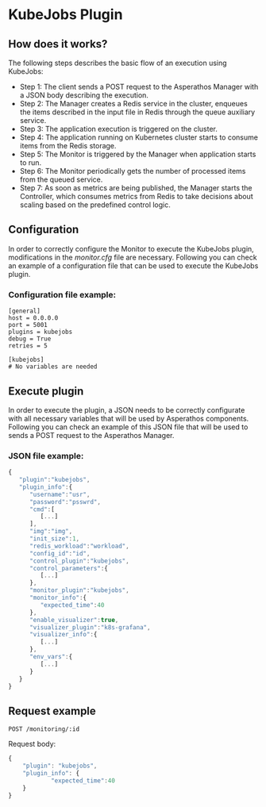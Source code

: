 # KubeJobs Plugin

## How does it works?

The following steps describes the basic flow of an execution using KubeJobs:

* Step 1: The client sends a POST request to the Asperathos Manager with a JSON body describing the execution.
* Step 2: The Manager creates a Redis service in the cluster, enqueues the items described in the input file in Redis through the queue auxiliary service.
* Step 3: The application execution is triggered on the cluster.
* Step 4: The application running on Kubernetes cluster starts to consume items from the Redis storage.
* Step 5: The Monitor is triggered by the Manager when application starts to run.
* Step 6: The Monitor periodically gets the number of processed items from the queued service.
* Step 7: As soon as metrics are being published, the Manager starts the Controller, which consumes metrics from Redis to take decisions about scaling based on the predefined control logic.


## Configuration

In order to correctly configure the Monitor to execute the KubeJobs plugin, modifications in the *monitor.cfg* file are necessary. Following you can check an example of a configuration file that can be used to execute the KubeJobs plugin.

### Configuration file example:

```
[general]
host = 0.0.0.0
port = 5001
plugins = kubejobs
debug = True
retries = 5

[kubejobs]
# No variables are needed
```

## Execute plugin

In order to execute the plugin, a JSON needs to be correctly configurate with all necessary variables that will be used by Asperathos components. Following you can check an example of this JSON file that will be used to sends a POST request to the Asperathos Manager.

### JSON file example:

```javascript
{  
   "plugin":"kubejobs",
   "plugin_info":{  
      "username":"usr",
      "password":"psswrd",
      "cmd":[  
         [...]
      ],
      "img":"img",
      "init_size":1,
      "redis_workload":"workload",
      "config_id":"id",
      "control_plugin":"kubejobs",
      "control_parameters":{  
         [...]
      },
      "monitor_plugin":"kubejobs",
      "monitor_info":{  
         "expected_time":40
      },
      "enable_visualizer":true,
      "visualizer_plugin":"k8s-grafana",
      "visualizer_info":{  
         [...]
      },
      "env_vars":{  
         [...]
      }
   }
}
```

## Request example
`POST /monitoring/:id`

Request body:
```javascript
{
	"plugin": "kubejobs",
	"plugin_info": {
			"expected_time":40
	}
}
```